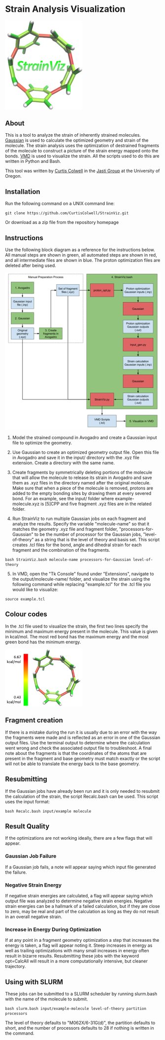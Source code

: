 # Strain Analysis Visualization

<img src="https://github.com/CurtisColwell/StrainViz/blob/master/scripts/figures/StrainViz.png" alt="StrainViz Logo" width="250">

## About

This is a tool to analyze the strain of inherently strained molecules. 
[Gaussian](http://gaussian.com/glossary/g09/) is used to calculate the 
optimized geometry and strain of the molecule. The strain analysis uses 
the optimization of destrained fragments of the molecule to construct a 
picture of the strain energy mapped onto the bonds. [VMD](https://www.ks.uiuc.edu/Research/vmd/) 
is used to visualize the strain. All the scripts used to do this are 
written in Python and Bash.

This tool was written by [Curtis Colwell](https://github.com/CurtisColwell) 
in the [Jasti Group](https://pages.uoregon.edu/jastilab/) at the University of Oregon.

## Installation

Run the following command on a UNIX command line:
```
git clone https://github.com/CurtisColwell/StrainViz.git
```
Or download as a zip file from the repository homepage

## Instructions

Use the following block diagram as a reference for the instructions below. 
All manual steps are shown in green, all automated steps are shown in 
red, and all intermediate files are shown in blue. The proton optimization 
files are deleted after being used.

![StrainViz Block Diagram](https://github.com/CurtisColwell/StrainViz/blob/master/scripts/figures/block_diagram.png)

1. Model the strained compound in Avogadro and create a Gaussian 
input file to optimize the geometry.

2. Use Gaussian to create an optimized geometry output file. Open this file in 
Avogadro and save it in the input/ directory with the .xyz file extension. 
Create a directory with the same name.

3. Create fragments by symmetrically deleting portions of the molecule 
that will allow the molecule to release its strain in Avogadro and save them 
as .xyz files in the directory named after the original molecule. Make sure 
that when a piece of the molecule is removed, protons are added to the empty 
bonding sites by drawing them at every severed bond. For an example, see 
the input/ folder where example-molecule.xyz is [5]CPP and five fragment .xyz 
files are in the related folder.

4. Run StrainViz to run multiple Gaussian jobs on each fragment and analyze 
the results. Specify the variable "molecule-name" so that it matches the geometry 
.xyz file and fragment folder, "processors-for-Gaussian" to be the number of 
processor for the Gaussian jobs, "level-of-theory" as a string that is the level 
of theory and basis set. This script creates .tcl files for the bond, angle 
and dihedral strain for each fragment and the combination of the fragments.
```
bash StrainViz.bash molecule-name processors-for-Gaussian level-of-theory
```

5. In VMD, open the "Tk Console" found under "Extensions", navigate to the 
output/molecule-name/ folder, and visualize the strain using the following command 
while replacing "example.tcl" for the .tcl file you would like to visualize:
```
source example.tcl
```

## Colour codes

In the .tcl file used to visualize the strain, the first two lines specify the minimum 
and maximum energy present in the molecule. This value is given in kcal/mol. The most 
red bond has the maximum energy and the most green bond has the minimum energy.

<img src="https://github.com/CurtisColwell/StrainViz/blob/master/scripts/figures/example_colour_scale.png" alt="Colour Scale" width="250">

## Fragment creation

If there is a mistake during the run it is usually due to an error with the way the 
fragments were made and is reflected as an error in one of the Gaussian output files. 
Use the terminal output to determine where the calculation went wrong and check the 
associated output file to troubleshoot. A final note about the fragments is that the 
coordinates of the atoms that are present in the fragment and base geometry must match 
exactly or the script will not be able to translate the energy back to the base geometry.

## Resubmitting

If the Gaussian jobs have already been run and it is only needed to resubmit the calculation 
of the strain, the script Recalc.bash can be used. This script uses the input format:
```
bash Recalc.bash input/example molecule
```

## Result Quality

If the optimizations are not working ideally, there are a few flags that will appear. 

### Gaussian Job Failure
If a Gaussian job fails, a note will appear saying which input file generated the failure.
### Negative Strain Energy
If negative strain energies are calculated, a flag will appear saying which output file was 
analyzed to determine negative strain energies. Negative strain energies can be a hallmark
of a failed calculation, but if they are close to zero, may be real and part of the calculation 
as long as they do not result in an overall negative strain.
### Increase in Energy During Optimization
If at any point in a fragment geometry optimization a step that increases the energy is taken, 
a flag will appear noting it. Steep increases in energy as well as trailing optimizations with 
many small increases in energy often result in bizarre results. Resubmitting these jobs with the 
keyword opt=CalcAll will result in a more computationally intensive, but cleaner trajectory.

## Using with SLURM

These jobs can be submitted to a SLURM scheduler by running slurm.bash with the name of 
the molecule to submit.
```
bash slurm.bash input/example-molecule level-of-theory partition processors
```
The level of theory defaults to "M062X/6-31G(d)", the partition defaults to short, and the 
number of processors defaults to 28 if nothing is written in the command.